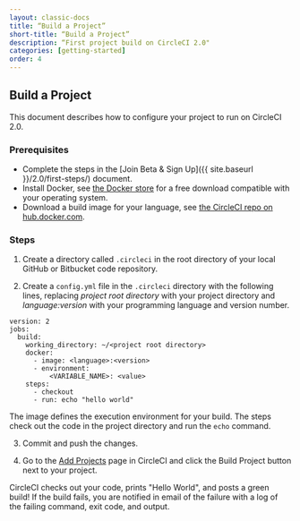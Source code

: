 ```yaml
---
layout: classic-docs
title: “Build a Project”
short-title: “Build a Project”
description: “First project build on CircleCI 2.0"
categories: [getting-started]
order: 4
---
```


## Build a Project 

This document describes how to configure your project to run on CircleCI 2.0. 

### Prerequisites

- Complete the steps in the [Join Beta & Sign Up]({{ site.baseurl }}/2.0/first-steps/) document. 
- Install Docker, see [the Docker store](https://store.docker.com/search?offering=community&type=edition) for a free download  compatible with your operating system. 
- Download a build image for your language, see [the CircleCI repo on hub.docker.com](https://hub.docker.com/u/circleci/).

### Steps

1. Create a directory called `.circleci` in the root directory of your local GitHub or Bitbucket code repository. 

2. Create a `config.yml` file in the `.circleci` directory with the following lines, replacing *project root directory* with your project directory and *language:version* with your programming language and version number.

```
version: 2
jobs:
  build:
    working_directory: ~/<project root directory>
    docker:
      - image: <language>:<version>
      - environment:
          <VARIABLE_NAME>: <value>
    steps:
      - checkout
      - run: echo "hello world"
```

The image defines the execution environment for your build. The steps check out the code in the project directory and run the `echo` command.

3. Commit and push the changes.

4. Go to the [Add Projects](https://circleci.com/add-projects) page in CircleCI and click the Build Project button next to your project.

CircleCI checks out your code, prints "Hello World", and posts a green build! If the build fails, you are notified in email of the failure with a log of the failing command, exit code, and output.


